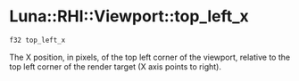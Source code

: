 # Luna::RHI::Viewport::top_left_x

```c++
f32 top_left_x
```

The X position, in pixels, of the top left corner of the viewport, relative to the top left corner of the render target (X axis points to right). 

